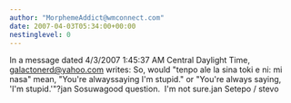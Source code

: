 ```yaml
---
author: "MorphemeAddict@wmconnect.com"
date: 2007-04-03T05:34:00+00:00
nestinglevel: 0
---
```

In a message dated 4/3/2007 1:45:37 AM Central Daylight Time, [galactonerd@yahoo.com](mailto://galactonerd@yahoo.com) writes:
So, would "tenpo ale la sina toki e ni: mi nasa" mean, "You're alwayssaying I'm stupid." or "You're always saying, 'I'm stupid.'"?jan Sosuwagood question.  I'm not sure.jan Setepo / stevo